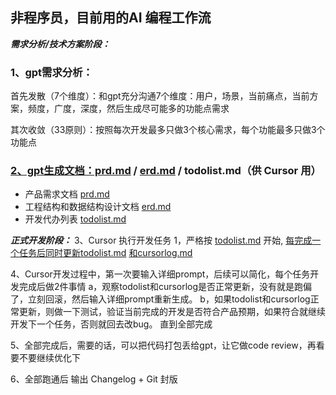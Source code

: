 ## 非程序员，目前用的AI 编程工作流

***需求分析/技术方案阶段：***

### 1、gpt需求分析：

首先发散（7个维度）：和gpt充分沟通7个维度：用户，场景，当前痛点，当前方案，频度，广度，深度，然后生成尽可能多的功能点需求

其次收敛（33原则）：按照每次开发最多只做3个核心需求，每个功能最多只做3个功能点

### [2、gpt生成文档：prd.md](https://xn--2gpt:prd-fm3g5235b17h80i186b.md/) / [erd.md](https://erd.md/ "https://erd.md/") / todolist.md（供 Cursor 用）

- 产品需求文档 [prd.md](https://prd.md/ "https://prd.md/")
- 工程结构和数据结构设计文档 [erd.md](https://erd.md/ "https://erd.md/")
- 开发代办列表 [todolist.md](https://todolist.md/ "https://todolist.md/")

***正式开发阶段：***
3、Cursor 执行开发任务 1，严格按 [todolist.md](https://todolist.md/ "https://todolist.md/") 开始, [每完成一个任务后同时更新todolist.md](https://xn--todolist-z09lrnt0fi5r3se1a978zsdx68n89a51k9t4a.md/ "https://每完成一个任务后同时更新todolist.md/") [和cursorlog.md](https://xn--cursorlog-pw9o.md/ "https://和cursorlog.md/")

4、Cursor开发过程中，第一次要输入详细prompt，后续可以简化，每个任务开发完成后做2件事情
a，观察todolist和cursorlog是否正常更新，没有就是跑偏了，立刻回滚，然后输入详细prompt重新生成。
b，如果todolist和cursorlog正常更新，则做一下测试，验证当前完成的开发是否符合产品预期，如果符合就继续开发下一个任务，否则就回去改bug。
直到全部完成

5、全部完成后，需要的话，可以把代码打包丢给gpt，让它做code review，再看要不要继续优化下

6、全部跑通后 输出 Changelog + Git 封版
